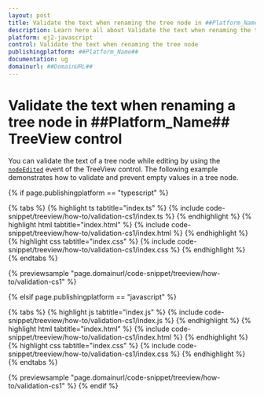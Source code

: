 ```yaml
---
layout: post
title: Validate the text when renaming the tree node in ##Platform_Name## TreeView control | Syncfusion
description: Learn here all about Validate the text when renaming the tree node in Syncfusion ##Platform_Name## TreeView control of Syncfusion Essential JS 2 and more.
platform: ej2-javascript
control: Validate the text when renaming the tree node
publishingplatform: ##Platform_Name##
documentation: ug
domainurl: ##DomainURL##
---
```


# Validate the text when renaming a tree node in ##Platform_Name## TreeView control

You can validate the text of a tree node while editing by using the [`nodeEdited`](../../api/treeview#nodeedited) event of the TreeView control. The following example demonstrates how to validate and prevent empty values in a tree node.

{% if page.publishingplatform == "typescript" %}

 {% tabs %}
{% highlight ts tabtitle="index.ts" %}
{% include code-snippet/treeview/how-to/validation-cs1/index.ts %}
{% endhighlight %}
{% highlight html tabtitle="index.html" %}
{% include code-snippet/treeview/how-to/validation-cs1/index.html %}
{% endhighlight %}
{% highlight css tabtitle="index.css" %}
{% include code-snippet/treeview/how-to/validation-cs1/index.css %}
{% endhighlight %}
{% endtabs %}

{% previewsample "page.domainurl/code-snippet/treeview/how-to/validation-cs1" %}

{% elsif page.publishingplatform == "javascript" %}

{% tabs %}
{% highlight js tabtitle="index.js" %}
{% include code-snippet/treeview/how-to/validation-cs1/index.js %}
{% endhighlight %}
{% highlight html tabtitle="index.html" %}
{% include code-snippet/treeview/how-to/validation-cs1/index.html %}
{% endhighlight %}
{% highlight css tabtitle="index.css" %}
{% include code-snippet/treeview/how-to/validation-cs1/index.css %}
{% endhighlight %}
{% endtabs %}

{% previewsample "page.domainurl/code-snippet/treeview/how-to/validation-cs1" %}
{% endif %}